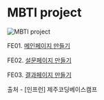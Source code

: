 # MBTI project

![MBTI project](https://user-images.githubusercontent.com/71364866/132954753-3fe6e152-a98a-44ef-b6a2-58d0caa43d98.png)

FE01. [메인페이지 만들기](https://sincerity.tistory.com/350)

FE02. [설문페이지 만들기](https://sincerity.tistory.com/351)

FE03. [결과페이지 만들기](https://sincerity.tistory.com/353)

출처 - [인프런] 제주코딩베이스캠프
